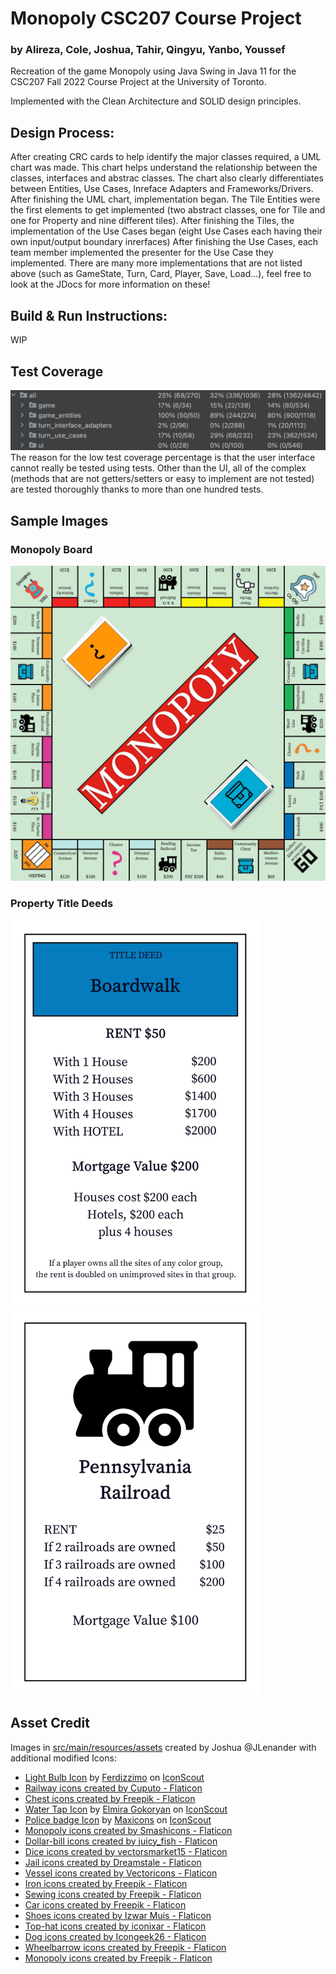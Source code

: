 # Monopoly CSC207 Course Project

### by Alireza, Cole, Joshua, Tahir, Qingyu, Yanbo, Youssef

Recreation of the game Monopoly using Java Swing in Java 11 for the CSC207 Fall 2022 Course Project at the University of
Toronto.

Implemented with the Clean Architecture and SOLID design principles.

## Design Process:

After creating CRC cards to help identify the major classes required, a UML chart was made. This chart helps understand the relationship between the classes, interfaces and abstrac classes. The chart also clearly differentiates between Entities, Use Cases, Inreface Adapters and Frameworks/Drivers. After finishing the UML chart, implementation began.
The Tile Entities were the first elements to get implemented (two abstract classes, one for Tile and one for Property and nine different tiles). 
After finishing the Tiles, the implementation of the Use Cases began (eight Use Cases each having their own input/output boundary inrerfaces)
After finishing the Use Cases, each team member implemented the presenter for the Use Case they implemented. 
There are many more implementations that are not listed above (such as GameState, Turn, Card, Player, Save, Load...), feel free to look at the JDocs for more information on these!
## Build & Run Instructions:

WIP

## Test Coverage 
  <img src="src/main/resources/assets/misc/test.png" width="800" alt="Test Coverage"/>
  The reason for the low test coverage percentage is that the user interface cannot really be tested using tests.
  Other than the UI, all of the complex (methods that are not getters/setters or easy to implement are not tested) are tested thoroughly thanks to more     than one hundred tests. 

## Sample Images

### Monopoly Board

<!--
NOTE:
  IntelliJ is complaining that the original images are whatever length and that width should be set to that value,
  but we are purposefully downsizing the image here.
-->
<p>
  <img src="src/main/resources/assets/misc/board.jpg" width="800" alt="Monopoly Board Image"/>
</p>

### Property Title Deeds

<p>
  <img src="src/main/resources/assets/property/property_front_blue_boardwalk.jpg" width="400" alt="Monopoly Board Image"/>
  <img src="src/main/resources/assets/property/property_front_rr_pennsylvaniarr.jpg" width="400" alt="Monopoly Board Image"/>
</p>

## Asset Credit

Images in [src/main/resources/assets](./src/main/resources/assets) created by Joshua @JLenander with additional
modified Icons:

- <a href="https://iconscout.com/icons/light-bulb" target="_blank">Light Bulb Icon</a>
  by <a href="https://iconscout.com/contributors/ferdizzimo" target="_blank">Ferdizzimo</a>
  on <a href="https://iconscout.com">IconScout</a>
- <a href="https://www.flaticon.com/free-icons/railway" title="railway icons">Railway icons created by Cuputo -
  Flaticon</a>
- <a href="https://www.flaticon.com/free-icons/chest" title="chest icons">Chest icons created by Freepik - Flaticon</a>
- <a href="https://iconscout.com/icons/water-tap" target="_blank">Water Tap Icon</a>
  by <a href="https://iconscout.com/contributors/elmirag" target="_blank">Elmira Gokoryan</a>
  on <a href="https://iconscout.com">IconScout</a>
- <a href="https://iconscout.com/icons/police-badge" target="_blank">Police badge Icon</a>
  by <a href="https://iconscout.com/contributors/max-icons">Maxicons</a> on <a href="https://iconscout.com">
  IconScout</a>
- <a href="https://www.flaticon.com/free-icons/monopoly" title="monopoly icons">Monopoly icons created by Smashicons -
  Flaticon</a>
- <a href="https://www.flaticon.com/free-icons/dollar-bill" title="dollar-bill icons">Dollar-bill icons created by
  juicy_fish - Flaticon</a>
- <a href="https://www.flaticon.com/free-icons/dice" title="dice icons">Dice icons created by vectorsmarket15 -
  Flaticon</a>
- <a href="https://www.flaticon.com/free-icons/jail" title="jail icons">Jail icons created by Dreamstale - Flaticon</a>
- <a href="https://www.flaticon.com/free-icons/vessel" title="vessel icons">Vessel icons created by Vectoricons -
  Flaticon</a>
- <a href="https://www.flaticon.com/free-icons/iron" title="iron icons">Iron icons created by Freepik - Flaticon</a>
- <a href="https://www.flaticon.com/free-icons/sewing" title="sewing icons">Sewing icons created by Freepik -
  Flaticon</a>
- <a href="https://www.flaticon.com/free-icons/car" title="car icons">Car icons created by Freepik - Flaticon</a>
- <a href="https://www.flaticon.com/free-icons/shoes" title="shoes icons">Shoes icons created by Izwar Muis -
  Flaticon</a>
- <a href="https://www.flaticon.com/free-icons/top-hat" title="top-hat icons">Top-hat icons created by iconixar -
  Flaticon</a>
- <a href="https://www.flaticon.com/free-icons/dog" title="dog icons">Dog icons created by Icongeek26 - Flaticon</a>
- <a href="https://www.flaticon.com/free-icons/wheelbarrow" title="wheelbarrow icons">Wheelbarrow icons created by
  Freepik - Flaticon</a>
- <a href="https://www.flaticon.com/free-icons/monopoly" title="monopoly icons">Monopoly icons created by Freepik -
  Flaticon</a>
